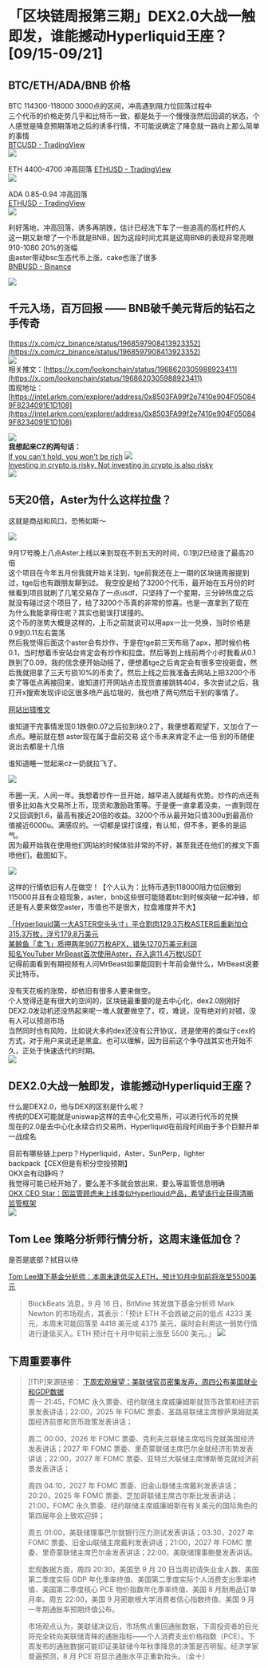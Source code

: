 # 「区块链周报第三期」DEX2.0大战一触即发，谁能撼动Hyperliquid王座？[09/15-09/21]
## BTC/ETH/ADA/BNB 价格

BTC 114300-118000 3000点的区间，冲高遇到阻力位回落过程中  
三个代币的价格走势几乎和比特币一致，都是处于一个慢慢涨然后回调的状态，个人感觉是降息预期落地之后的诱多行情，不可能说确定了降息就一路向上那么简单的事情  
[BTCUSD - TradingView](https://cn.tradingview.com/chart/YXZixbKv/?symbol=BTC)  
![](/imgs/web3/blockchain-weekly-report/2025-09-15/btc.png)  

ETH 4400-4700 冲高回落
[ETHUSD - TradingView](https://cn.tradingview.com/chart/YXZixbKv/?symbol=BTC)  
![](/imgs/web3/blockchain-weekly-report/2025-09-15/eth.png)  

ADA 0.85-0.94 冲高回落  
[ETHUSD - TradingView](https://cn.tradingview.com/chart/YXZixbKv/?symbol=BTC)  
![](/imgs/web3/blockchain-weekly-report/2025-09-15/ada.png)

利好落地，冲高回落，诱多再阴跌，估计已经洗下车了一些追高的高杠杆的人  
这一期又新增了一个币就是BNB，因为这段时间尤其是这周BNB的表现非常亮眼  
910-1080 20%的涨幅   
由aster带动bsc生态代币上涨，cake也涨了很多  
[BNBUSD - Binance](https://www.binance.com/zh-CN/trade/BNB_USDT?_from=markets&type=spot)  

![](/imgs/web3/blockchain-weekly-report/2025-09-15/bnb.png)

## 千元入场，百万回报 —— BNB破千美元背后的钻石之手传奇

[https://x.com/cz_binance/status/1968597908413923352](https://x.com/cz_binance/status/1968597908413923352)  
![](/imgs/web3/blockchain-weekly-report/2025-09-15/cz-bnb-1000.png)  
相关推文：[https://x.com/lookonchain/status/1968620305988923411](https://x.com/lookonchain/status/1968620305988923411)  
围观地址：[https://intel.arkm.com/explorer/address/0x8503FA99f2e7410e904F050849F8234091E1D108](https://intel.arkm.com/explorer/address/0x8503FA99f2e7410e904F050849F8234091E1D108)  

![](/imgs/web3/blockchain-weekly-report/2025-09-15/bnb-1-to-1000.png)  
**我想起来CZ的两句话：**  
[If you can't hold, you won't be rich](https://x.com/czbinanceprd/status/1969245470791721455)
![](/imgs/web3/blockchain-weekly-report/2025-09-15/hold-and-rich.png)  
[Investing in crypto is risky, Not investing in crypto is also risky](https://x.com/czbinanceprd/status/1968232935011860966)  
![](/imgs/web3/blockchain-weekly-report/2025-09-15/cz-risk.png)

## 5天20倍，Aster为什么这样拉盘？
这就是商战和风口，恐怖如斯～    

![](/imgs/web3/blockchain-weekly-report/2025-09-15/aster.png)  

9月17号晚上八点Aster上线以来到现在不到五天的时间，0.1到2已经涨了最高20倍     
这个项目在今年五月份我就开始关注到，tge前我还在上一期的区块链周报提到过，tge后也有跟朋友聊到过。
我空投是给了3200个代币，最开始在五月份的时候看到项目就刷了几笔交易存了一点usdf，只坚持了一个星期，三分钟热度之后就没有碰过这个项目了，给了3200个币真的非常的惊喜。也是一直拿到了现在     
为什么我能拿得住呢？其实也挺误打误撞的。     
这个币的涨势大概是这样的，上币之前就说可以用apx一比一兑换，当时价格是0.9到0.11左右震荡   
然后我觉得后面这个aster会有炒作，于是在tge前三天布局了apx，那时候价格0.1，当时想着币安站台肯定会有炒作和拉盘。然后等到上线前两个小时我看从0.1跌到了0.09，我的信念便开始动摇了，便想着tge之后肯定会有很多空投砸盘，然后我就把拿了三天亏损10%的币卖了。然后上线之后我准备去网站上把3200个币卖了等低点再接回来，谁知道打开网站点击现货直接跳转404，多次尝试之后，我打开x搜索发现评论区很多喷产品垃圾的，我也喷了两句然后干别的事情了。  

[网站出错推文](https://x.com/aster_dex/status/1968291355412849067?s=46)  

谁知道干完事情发现0.1跌倒0.07之后拉到块0.2了，我便想着观望下，又加仓了一点点。睡前就在想 aster现在属于盘前交易 这个币未来肯定不止一倍 别的币随便说出去都是十几倍    

谁知道睡一觉起来cz一奶就拉飞了。  

![](/imgs/web3/blockchain-weekly-report/2025-09-15/cz-aster.png)  

币圈一天，人间一年。我想着炒作一旦开始，越早进入就越有优势。炒作的点还有很多比如各大交易所上币，现货和激励政策等。于是便一直拿着没卖，一直到现在2又回调到1.6，最高有接近20倍的收益。3200个币从最开始只值300u到最高价值接近6000u。满感叹的。一切都是误打误撞，有认知，但不多，更多的是运气。  
因为最开始我在使用他们网站的时候体验非常的不好，甚至我还在他们的推文下面喷他们，截图如下。   

![](/imgs/web3/blockchain-weekly-report/2025-09-15/aster-me.jpg)  
  

这样的行情依旧有人在做空！【个人认为：比特币遇到118000阻力位回撤到115000并且有企稳现象，aster，bnb这些很可能随着btc到时候突破一起冲锋，却还是有人要来做空aster，市值也不是很大，拉盘难度并不大】

[「Hyperliquid第一大ASTER空头头寸」平仓割肉129.3万枚ASTER后重新加仓315.3万枚，浮亏179.8万美元](https://x.com/ai_9684xtpa/status/1969584516970041446)  
[某鲸鱼「卖飞」质押两年907万枚APX，错失1270万美元利润](https://x.com/EmberCN/status/1969577436842246208)  
[知名YouTuber MrBeast首次使用Aster，存入逾11.4万枚USDT](https://x.com/OnchainLens/status/1969560461684457696)  
记得前面看到有期视频有人问MrBeast如果能回到十年前会做什么，MrBeast说要买比特币。

没有天花板的涨势，却依旧有很多人要来做空。  
个人觉得还是有很大的空间的，区块链最重要的是去中心化，dex2.0刚刚好  
DEX2.0发动机还没热起来呢一堆人就要做空了，哎，难说，没有绝对的对错，没有人可以预测市场  
当然同时也有风险，比如说大多的dex还没有公开协议，还是使用的类似于cex的方式，对于用户来说还是黑盒。也可以理解，因为目前这个争夺战其实也开始不久，正处于快速迭代的时期。  
![](/imgs/web3/blockchain-weekly-report/2025-09-15/aster.png)  


## DEX2.0大战一触即发，谁能撼动Hyperliquid王座？

什么是DEX2.0，他与DEX的区别是什么呢？  
传统的DEX可能就是uniswap这样的去中心化交易所，可以进行代币的兑换  
现在的2.0是去中心化永续合约交易所，Hyperliquid在前段时间由于多个巨鲸开单一战成名  

目前有哪些链上perp？Hyperliquid，Aster，SunPerp，lighter   
backpack【CEX但是有积分空投预期】  
OKX会有动静吗？  
我觉得可能已经开始了，要么差不多就会放出来，要么等监管信息明确  
[OKX CEO Star：因监管顾虑未上线类似Hyperliquid产品，希望该行业获得清晰监管框架](https://x.com/star_okx/status/1969591434652369351)  
![](/imgs/web3/blockchain-weekly-report/2025-09-15/okx-star.png)  

## Tom Lee 策略分析师行情分析，这周末逢低加仓？

是否是底部？拭目以待  

[Tom Lee旗下基金分析师：本周末逢低买入ETH，预计10月中旬前将涨至5500美元](https://www.theblockbeats.info/flash/312500)  
> BlockBeats 消息，9 月 16 日，BitMine 转发旗下基金分析师 Mark Newton 的市场观点，其表示：「预计 ETH 不会跌破之前的低点 4233 美元，本周末可能回落至 4418 美元或 4375 美元，届时会利用这一弱势行情进行逢低买入。ETH 预计在十月中旬前上涨至 5500 美元。」
![](/imgs/web3/blockchain-weekly-report/2025-09-15/tom-lee.png)  

## 下周重要事件

> [!TIP]来源链接：
> [下周宏观展望：美联储官员密集发声，周四公布美国就业和GDP数据](https://www.theblockbeats.info/flash/313117)  
> 周一 21:45，FOMC 永久票委、纽约联储主席威廉姆斯就货币政策和经济前景发表讲话；22:00，2025 年 FOMC 票委、圣路易联储主席穆萨莱姆就美国经济前景和货币政策发表讲话；
> 
> 周二 00:00，2026 年 FOMC 票委、克利夫兰联储主席哈玛克就美国经济发表讲话；2027 年 FOMC 票委、里奇蒙联储主席巴尔金就经济形势发表讲话；22:00，2027 年 FOMC 票委、亚特兰大联储主席博斯蒂克就经济前景发表讲话；
> 
> 周四 04:10，2027 年 FOMC 票委、旧金山联储主席戴利发表讲话；20:20，2025 年 FOMC 票委、芝加哥联储主席古尔斯比发表讲话；21:00，FOMC 永久票委、纽约联储主席威廉姆斯在有关美元的国际角色的第四届年会上致欢迎辞；
> 
> 周五 01:00，美联储理事巴尔就银行压力测试发表讲话；03:30，2027 年 FOMC 票委、旧金山联储主席戴利发表讲话；21:00，2027 年 FOMC 票委、里奇蒙联储主席巴尔金发表讲话；22:00，美联储理事鲍曼发表讲话。
> 
> 宏观数据方面，周四 20:30，美国至 9 月 20 日当周初请失业金人数、美国第二季度实际 GDP 年化季率终值、美国第二季度实际个人消费支出季率终值、美国第二季度核心 PCE 物价指数年化季率终值、美国 8 月耐用品订单月率。周五 22:00，美国 9 月密歇根大学消费者信心指数终值、美国 9 月一年期通胀率预期终值公布。
> 
> 市场观点认为，美联储决议后，市场焦点重回通胀数据，下周投资者的目光将完全转向美联储青睐的通胀指标——个人消费支出价格指数（PCE）。下周发布的通胀数据可能印证美联储今年秋季降息的决策是否明智。经济学家普遍预测，8 月 PCE 将显示通胀水平正重新抬头。（金十）


